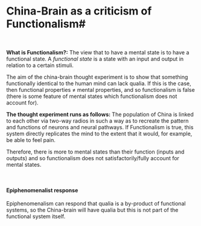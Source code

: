 # China-Brain as a criticism of Functionalism#

</br>

**What is Functionalism?:** The view that to have a mental state is to have a functional state. A *functional state* is a state with an input and output in relation to a certain stimuli.

The aim of the china-brain thought experiment is to show that something functionally identical to the human mind can lack qualia. If this is the case, then functional properties ≠ mental properties, and so functionalism is false (there is some feature of mental states which functionalism does not account for).

**The thought experiment runs as follows:** The population of China is linked to each other via two-way radios in such a way as to recreate the pattern and functions of neurons and neural pathways. If Functionalism is true, this system directly replicates the mind to the extent that it would, for example, be able to feel pain.

Therefore, there is more to mental states than their function (inputs and outputs) and so functionalism does not satisfactorily/fully account for mental states.

</br>

#### Epiphenomenalist response

Epiphenomenalism can respond that qualia is a by-product of functional systems, so the China-brain will have qualia but this is not part of the functional system itself.